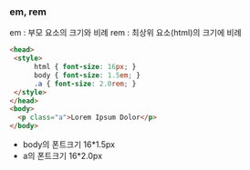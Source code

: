 ### em, rem
em : 부모 요소의 크기와 비례
rem : 최상위 요소(html)의 크기에 비례
```html
<head>
 <style>
      html { font-size: 16px; }
      body { font-size: 1.5em; }
      .a { font-size: 2.0rem; }
 </style>
</head>
<body>
  <p class="a">Lorem Ipsum Dolor</p>
</body>
```
- body의 폰트크기 16*1.5px
- a의 폰트크기 16*2.0px
